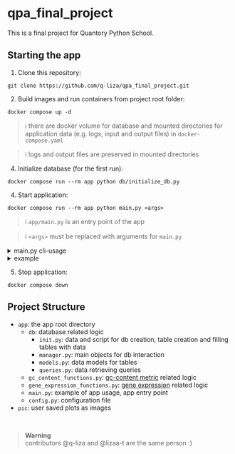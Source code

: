 # qpa_final_project

This is a final project for Quantory Python School.

## Starting the app

1. Clone this repository:<br>
```commandline
git clone https://github.com/q-liza/qpa_final_project.git
```
2. Build images and run containers from project root folder:<br>
```commandline
docker compose up -d
```
> :information_source: there are docker volume for database and mounted directories for application data 
> (e.g. logs, input and output files) in `docker-compose.yaml`

> :information_source: logs and output files are preserved in mounted directories

4. Initialize database (for the first run):<br>
```commandline
docker compose run --rm app python db/initialize_db.py
```
4. Start application:<br>
```commandline
docker compose run --rm app python main.py <args>
```
> :information_source: `app/main.py` is an entry point of the app

> :information_source: `<args>` must be replaced with arguments for `main.py`
<details>
  <summary>main.py cli-usage</summary>

  ```commandline
  main.py [-h] [--step STEP] [--plot_filename PLOT_FILENAME] [--file] INPUT
  ```
  ```
  positional arguments:
    INPUT                 the input DNA sequence: as a string itself or as a
                          filename. If filename is provided, must also provide '
                          --file' option
  
  optional arguments:
    -h, --help            show this help message and exit
    --step STEP           the step for gc-content calculating (default: 100)
    --plot_filename PLOT_FILENAME
                          the filename of a gc-content plot (default:
                          'gc_ratio_plot')
    --file                specifies that DNA sequence must be read from <input>
                          file
  ```
</details>

<details>
  <summary>example</summary>

  ```commandline
  docker compose run --rm app python main.py genomic.fna --plot_filename some_plot --file
  ```
</details>

5. Stop application:<br>
```commandline
docker compose down
```

## Project Structure
- `app`: the app root directory
  - `db`: database related logic
    - `init.py`: data and script for db creation, table creation and filling tables with data
    - `manager.py`: main objects for db interaction
    - `models.py`: data models for tables
    - `queries.py`: data retrieving queries
  - `gc_content_functions.py`: [gc-content metric](https://en.wikipedia.org/wiki/GC-content) related logic
  - `gene_expression_functions.py`: [gene expression](https://www.khanacademy.org/science/high-school-biology/hs-molecular-genetics/hs-rna-and-protein-synthesis/a/the-genetic-code) related logic
  - `main.py`: example of app usage, app entry point
  - `config.py`: configuration file
- `pic`: user saved plots as images

<br>

> **Warning** <br>
> contributors @q-liza and @lizaa-t are the same person :)

